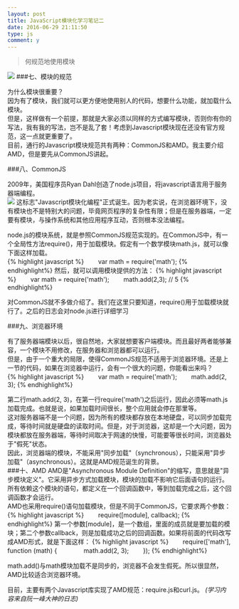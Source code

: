 ```yaml
---
layout: post
title: JavaScript模块化学习笔记二
date: 2016-06-29 21:11:50
type: js
comment: y
---
```



>何规范地使用模块

![](http://image.beekka.com/blog/201210/bg2012103001.jpg)
###七、模块的规范

为什么模块很重要？<br/>
因为有了模块，我们就可以更方便地使用别人的代码，想要什么功能，就加载什么模块。<br/>
但是，这样做有一个前提，那就是大家必须以同样的方式编写模块，否则你有你的写法，我有我的写法，岂不是乱了套！考虑到Javascript模块现在还没有官方规范，这一点就更重要了。<br/>
目前，通行的Javascript模块规范共有两种：CommonJS和AMD。我主要介绍AMD，但是要先从CommonJS讲起。<br/>

###八、CommonJS

2009年，美国程序员Ryan Dahl创造了node.js项目，将javascript语言用于服务器端编程。<br/>
![](http://image.beekka.com/blog/201210/bg2012103002.jpg)
这标志"Javascript模块化编程"正式诞生。因为老实说，在浏览器环境下，没有模块也不是特别大的问题，毕竟网页程序的复杂性有限；但是在服务器端，一定要有模块，与操作系统和其他应用程序互动，否则根本没法编程。<br/>

node.js的模块系统，就是参照CommonJS规范实现的。在CommonJS中，有一个全局性方法require()，用于加载模块。假定有一个数学模块math.js，就可以像下面这样加载。<br/>
{% highlight javascript %}
　　var math = require('math');
{% endhighlight%}
然后，就可以调用模块提供的方法：
{% highlight javascript %}
　　var math = require('math');
　　math.add(2,3); // 5
{% endhighlight%}

对CommonJS就不多做介绍了。我们在这里只要知道，require()用于加载模块就行了。之后的日志会对node.js进行详细学习<br/>

###九、浏览器环境

有了服务器端模块以后，很自然地，大家就想要客户端模块。而且最好两者能够兼容，一个模块不用修改，在服务器和浏览器都可以运行。<br/>
但是，由于一个重大的局限，使得CommonJS规范不适用于浏览器环境。还是上一节的代码，如果在浏览器中运行，会有一个很大的问题，你能看出来吗？<br/>
{% highlight javascript %}
　　var math = require('math');
　　math.add(2, 3);
{% endhighlight%}

第二行math.add(2, 3)，在第一行require('math')之后运行，因此必须等math.js加载完成。也就是说，如果加载时间很长，整个应用就会停在那里等。<br/>
这对服务器端不是一个问题，因为所有的模块都存放在本地硬盘，可以同步加载完成，等待时间就是硬盘的读取时间。但是，对于浏览器，这却是一个大问题，因为模块都放在服务器端，等待时间取决于网速的快慢，可能要等很长时间，浏览器处于"假死"状态。<br/>
因此，浏览器端的模块，不能采用"同步加载"（synchronous），只能采用"异步加载"（asynchronous）。这就是AMD规范诞生的背景。<br/>
###十、AMD
AMD是"Asynchronous Module Definition"的缩写，意思就是"异步模块定义"。它采用异步方式加载模块，模块的加载不影响它后面语句的运行。所有依赖这个模块的语句，都定义在一个回调函数中，等到加载完成之后，这个回调函数才会运行。<br/>
AMD也采用require()语句加载模块，但是不同于CommonJS，它要求两个参数：<br/>
{% highlight javascript %}
　　require([module], callback);
{% endhighlight%}
第一个参数[module]，是一个数组，里面的成员就是要加载的模块；第二个参数callback，则是加载成功之后的回调函数。如果将前面的代码改写成AMD形式，就是下面这样：
{% highlight javascript %}
　　require(['math'], function (math) {
　　　　math.add(2, 3);
　　});
{% endhighlight%}

math.add()与math模块加载不是同步的，浏览器不会发生假死。所以很显然，AMD比较适合浏览器环境。

目前，主要有两个Javascript库实现了AMD规范：require.js和curl.js。
*(学习内容来自阮一峰大神的日志)*

